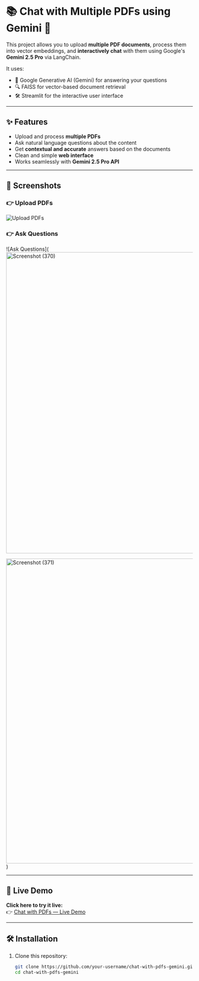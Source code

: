 # 📚 Chat with Multiple PDFs using Gemini 🤖

This project allows you to upload **multiple PDF documents**, process them into vector embeddings, and **interactively chat** with them using Google's **Gemini 2.5 Pro** via LangChain.

It uses:
- 🧠 Google Generative AI (Gemini) for answering your questions
- 🔍 FAISS for vector-based document retrieval
- 🛠️ Streamlit for the interactive user interface

---

## ✨ Features

- Upload and process **multiple PDFs**
- Ask natural language questions about the content
- Get **contextual and accurate** answers based on the documents
- Clean and simple **web interface**
- Works seamlessly with **Gemini 2.5 Pro API**

---

## 📸 Screenshots

### 👉 Upload PDFs
![Upload PDFs](<img width="1920" height="677" alt="Screenshot (369)" src="https://github.com/user-attachments/assets/f7089ddc-2111-44e3-8b70-1bb78490c153" />)

### 👉 Ask Questions
![Ask Questions](<img width="1920" height="813" alt="Screenshot (370)" src="https://github.com/user-attachments/assets/1933ccd4-0973-4b2d-8212-ca383b9d0075" />

<img width="1920" height="823" alt="Screenshot (371)" src="https://github.com/user-attachments/assets/d82d9d7e-b46e-4b37-a0a1-4c2586da7eed" />
)

---

## 🚀 Live Demo

**Click here to try it live:**  
👉 [Chat with PDFs — Live Demo](https://chat-with-multiple-pdfs-using-gemini.streamlit.app/)

---

## 🛠️ Installation

1. Clone this repository:
   ```bash
   git clone https://github.com/your-username/chat-with-pdfs-gemini.git
   cd chat-with-pdfs-gemini
